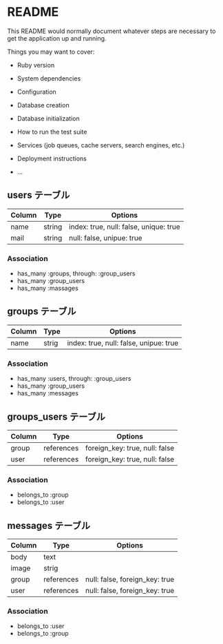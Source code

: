 # README

This README would normally document whatever steps are necessary to get the
application up and running.

Things you may want to cover:

* Ruby version

* System dependencies

* Configuration

* Database creation

* Database initialization

* How to run the test suite

* Services (job queues, cache servers, search engines, etc.)

* Deployment instructions

* ...

## users テーブル

|Column|Type|Options|
|------|----|-------|
|name|string|index: true, null: false, unique: true|
|mail|string|null: false, unipue: true|

### Association
- has_many :groups, through: :group_users
- has_many :group_users
- has_many :massages


## groups テーブル

|Column|Type|Options|
|------|----|-------|
|name|strig|index: true, null: false, unipue: true|

### Association
- has_many :users, through: :group_users
- has_many :group_users
- has_many :messages


## groups_users テーブル

|Column|Type|Options|
|------|----|-------|
|group|references|foreign_key: true, null: false|
|user|references|foreign_key: true, null: false|

### Association
- belongs_to :group
- belongs_to :user

## messages テーブル

|Column|Type|Options|
|------|----|-------|
|body|text||
|image|strig||
|group|references|null: false, foreign_key: true|
|user|references|null: false, foreign_key: true|

### Association
- belongs_to :user
- belongs_to :group
